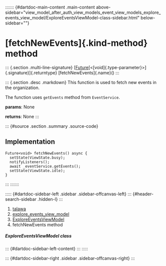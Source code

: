 ::::::: {#dartdoc-main-content .main-content above-sidebar="view_model_after_auth_view_models_event_view_models_explore_events_view_model/ExploreEventsViewModel-class-sidebar.html" below-sidebar=""}
<div>

# [fetchNewEvents]{.kind-method} method

</div>

::: {.section .multi-line-signature}
[[Future](https://api.flutter.dev/flutter/dart-core/Future-class.html)[\<[void]{.type-parameter}\>]{.signature}]{.returntype}
[fetchNewEvents]{.name}()
:::

::: {.section .desc .markdown}
This function is used to fetch new events in the organization.

The function uses `getEvents` method from `EventService`.

**params**: None

**returns**: None
:::

::: {#source .section .summary .source-code}
## Implementation

``` language-dart
Future<void> fetchNewEvents() async {
  setState(ViewState.busy);
  notifyListeners();
  await _eventService.getEvents();
  setState(ViewState.idle);
}
```
:::
:::::::

::::: {#dartdoc-sidebar-left .sidebar .sidebar-offcanvas-left}
::: {#header-search-sidebar .hidden-l}
:::

1.  [talawa](../../index.html)
2.  [explore_events_view_model](../../view_model_after_auth_view_models_event_view_models_explore_events_view_model/)
3.  [ExploreEventsViewModel](../../view_model_after_auth_view_models_event_view_models_explore_events_view_model/ExploreEventsViewModel-class.html)
4.  fetchNewEvents method

##### ExploreEventsViewModel class

::: {#dartdoc-sidebar-left-content}
:::
:::::

::: {#dartdoc-sidebar-right .sidebar .sidebar-offcanvas-right}
:::
